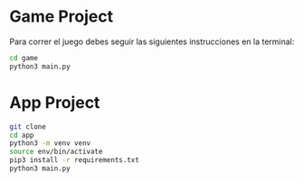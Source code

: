 # Game Project

Para correr el juego debes seguir las siguientes instrucciones en la terminal:

```sh
cd game
python3 main.py
```

# App Project
```sh
git clone
cd app
python3 -m venv venv
source env/bin/activate
pip3 install -r requirements.txt
python3 main.py